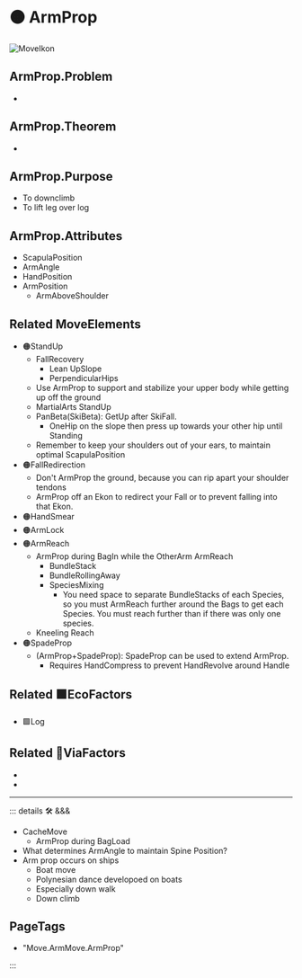 # 🟠 <move>ArmProp</move>

![MoveIkon](/Move/Move_Ikon.png)

## ArmProp.Problem

-

## ArmProp.Theorem

-

## ArmProp.Purpose

- To downclimb
- To lift leg over log

## ArmProp.Attributes

- ScapulaPosition
- ArmAngle
- HandPosition
- ArmPosition
    - <via>ArmAboveShoulder</via>

## Related <move>MoveElements</move>

- 🟠<move>StandUp</move>
    - FallRecovery
        - Lean UpSlope
        - PerpendicularHips
    - Use ArmProp to support and stabilize your upper body while getting up off the ground
    - MartialArts StandUp
    - PanBeta(SkiBeta): GetUp after SkiFall. 
        - OneHip on the slope then press up towards your other hip until Standing
    - Remember to keep your shoulders out of your ears, to maintain optimal ScapulaPosition
- 🟠<move>FallRedirection</move>
    - Don't ArmProp the ground, because you can rip apart your shoulder tendons
    - ArmProp off an Ekon to redirect your Fall or to prevent falling into that Ekon.
- 🟠<move>HandSmear</move>
- 🟠<move>ArmLock</move>
- 🟠<move>ArmReach</move>
    - ArmProp during BagIn while the OtherArm ArmReach
        - BundleStack
        - BundleRollingAway
        - SpeciesMixing
            - You need space to separate BundleStacks of each Species, so you must ArmReach further around the Bags to get each Species. You must reach further than if there was only one species.
    - Kneeling Reach
- 🟠<move>SpadeProp</move>
    - (ArmProp+SpadeProp): SpadeProp can be used to extend ArmProp.
        - Requires HandCompress to prevent HandRevolve around Handle

## Related 🟩<eko>EcoFactors</eko>

- 🟩<eko>Log</eko>

## Related 🔻<via>ViaFactors</via>

-

-  

---

<!-- =================================================== -->
<!-- =================================================== -->
<!-- =================================================== -->
<!-- =================================================== -->
<!-- =================================================== -->
::: details 🛠 <dev>&&&</dev>

- CacheMove
    - ArmProp during BagLoad
- What determines ArmAngle to maintain Spine Position?
- Arm prop occurs on ships
    - Boat move
    - Polynesian dance developoed on boats
    - Especially down walk
    - Down climb

<h2>PageTags</h2>

- "Move.ArmMove.ArmProp"

:::

